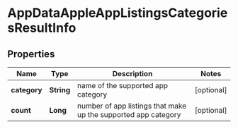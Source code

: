 

# AppDataAppleAppListingsCategoriesResultInfo


## Properties

| Name | Type | Description | Notes |
|------------ | ------------- | ------------- | -------------|
|**category** | **String** | name of the supported app category |  [optional] |
|**count** | **Long** | number of app listings that make up the supported app category |  [optional] |



